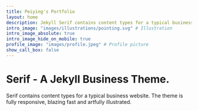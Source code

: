 ```yaml
---
title: Peiying's Portfolio
layout: home
description: Jekyll Serif contains content types for a typical business website. The theme is fully responsive, blazing fast and artfully illustrated.
intro_image: "images/illustrations/pointing.svg" # Illustration
intro_image_absolute: true
intro_image_hide_on_mobile: true
profile_image: "images/profile.jpeg" # Profile picture
show_call_box: false
---
```

# Serif - A Jekyll Business Theme.

Serif contains content types for a typical business website. The theme is fully responsive, blazing fast and artfully illustrated.
